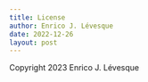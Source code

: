 ```yaml
---
title: License
author: Enrico J. Lévesque
date: 2022-12-26
layout: post
---
```


Copyright 2023 Enrico J. Lévesque
